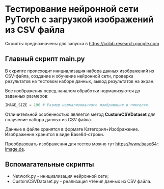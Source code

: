 # Тестирование нейронной сети PyTorch с загрузкой изображений из CSV файла

Скрипты предназначены для запуска в https://colab.research.google.com

## Главный скрипт main.py

В скрипте происходит инициализация набора данных изображений из CSV-файла, создание и обучение нейронной сети, проверка результатов на тестовом наборе данных, вывод результатов на экран.

Все изображения перед началом обработки нормализуются до заданных размеров:
```python
IMAGE_SIZE = 196 # Размер нормализованного изображения в пикселях.
```

Отличительной особенностью является метод **CustomCSVDataset** для получение набора данных из CSV файла.

Данные в файле хранятся в формате Категория+Изображение. Изображение хранится в виде Base64-строки.

Преобразовать изображения для тестов можно тут https://www.base64-image.de.

## Вспомагательные скрипты

- Network.py - инициализация нейронной сети;
- CustomCSVDataset.py - реализация чтения данных из CSV файла.
